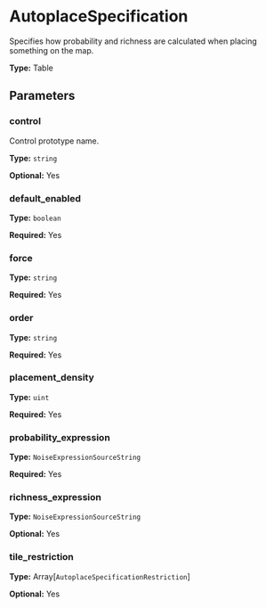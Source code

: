 # AutoplaceSpecification

Specifies how probability and richness are calculated when placing something on the map.

**Type:** Table

## Parameters

### control

Control prototype name.

**Type:** `string`

**Optional:** Yes

### default_enabled

**Type:** `boolean`

**Required:** Yes

### force

**Type:** `string`

**Required:** Yes

### order

**Type:** `string`

**Required:** Yes

### placement_density

**Type:** `uint`

**Required:** Yes

### probability_expression

**Type:** `NoiseExpressionSourceString`

**Required:** Yes

### richness_expression

**Type:** `NoiseExpressionSourceString`

**Optional:** Yes

### tile_restriction

**Type:** Array[`AutoplaceSpecificationRestriction`]

**Optional:** Yes

